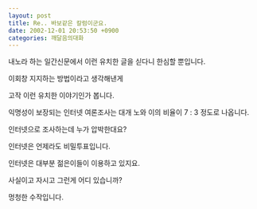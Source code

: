 ```yaml
---
layout: post
title: Re.. 바보같은 칼럼이군요.
date: 2002-12-01 20:53:50 +0900
categories: 깨달음의대화
---
```

내노라 하는 일간신문에서 이런 유치한 글을 싣다니 한심할 뿐입니다.
  
이회창 지지하는 방법이라고 생각해낸게
  
고작 이런 유치한 이야기인가 봅니다.
  
익명성이 보장되는 인터넷 여론조사는 대개 노와 이의 비율이 7 : 3 정도로 나옵니다.
  
인터넷으로 조사하는데 누가 압박한대요?
  
인터넷은 언제라도 비밀투표입니다.
  
인터넷은 대부분 젊은이들이 이용하고 있지요.
  
사실이고 자시고 그런게 어디 있습니까?
  
멍청한 수작입니다.